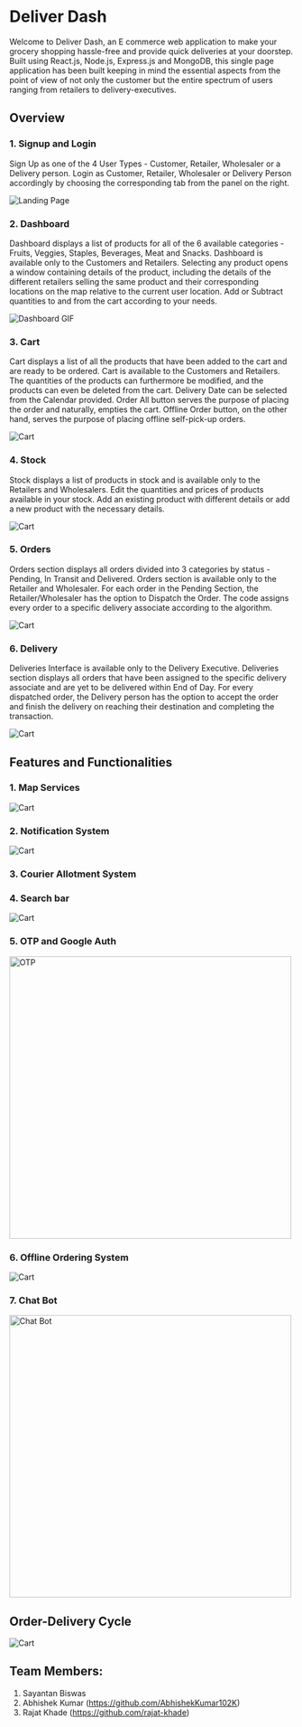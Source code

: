 # Deliver Dash
Welcome to Deliver Dash, an E commerce web application to make your grocery shopping hassle-free and provide quick deliveries at your doorstep. Built using React.js, 
Node.js, Express.js and MongoDB, this single page application has been built keeping in mind the essential aspects from the point of view of not only the customer but 
the entire spectrum of users ranging from retailers to delivery-executives.

## Overview
### 1. Signup and Login
Sign Up as one of the 4 User Types - Customer, Retailer, Wholesaler or a Delivery person. 
Login as Customer, Retailer, Wholesaler or Delivery Person accordingly by choosing the corresponding tab from the panel on the right.

![Landing Page](/res/signup.png)


### 2. Dashboard
Dashboard displays a list of products for all of the 6 available categories - Fruits, Veggies, Staples, Beverages, Meat and Snacks. Dashboard is available only to the Customers and Retailers. Selecting any product opens a window containing details of the product, including the details of the different retailers selling the same product and their corresponding locations on the map relative to the current user location. Add or Subtract quantities to and from the cart according to your needs.

![Dashboard GIF](/res/Dashboard.gif) 


### 3. Cart 
Cart displays a list of all the products that have been added to the cart and are ready to be ordered. Cart is available to the Customers and Retailers. The quantities of the products can furthermore be modified, and the products can even be deleted from the cart. Delivery Date can be selected from the Calendar provided. Order All button serves the purpose of placing the order and naturally, empties the cart. Offline Order button, on the other hand, serves the purpose of placing offline self-pick-up orders.

![Cart](/res/cart.png)


### 4. Stock
Stock displays a list of products in stock and is available only to the Retailers and Wholesalers. Edit the quantities and prices of products available in your stock. Add an existing product with different details or add a new product with the necessary details.

![Cart](/res/stock.png)

### 5. Orders 
Orders section displays all orders divided into 3 categories by status - Pending, In Transit and Delivered. Orders section is available only to the Retailer and Wholesaler. For each order in the Pending Section, the Retailer/Wholesaler has the option to Dispatch the Order. The code assigns every order to a specific delivery associate according to the algorithm.

![Cart](/res/orders.png)

### 6. Delivery
Deliveries Interface is available only to the Delivery Executive. Deliveries section displays all orders that have been assigned to the specific delivery associate and are yet to be delivered within End of Day. For every dispatched order, the Delivery person has the option to accept the order and finish the delivery on reaching their destination and completing the transaction.

![Cart](/res/delivery.png)





## Features and Functionalities

### 1. Map Services
![Cart](/res/map.png)

### 2. Notification System
![Cart](/res/notification.png)

### 3. Courier Allotment System

### 4. Search bar
![Cart](/res/search.png)

### 5. OTP and Google Auth
<img src="/res/otp.png" alt="OTP" width="500"/>

### 6. Offline Ordering System
![Cart](/res/offline.png)

### 7. Chat Bot
<img src="/res/chatbot.png" alt="Chat Bot" width="500"/>



## Order-Delivery Cycle
  ![Cart](/res/ODC.gif)



## Team Members:
1. Sayantan Biswas
2. Abhishek Kumar (https://github.com/AbhishekKumar102K)
3. Rajat Khade (https://github.com/rajat-khade)
